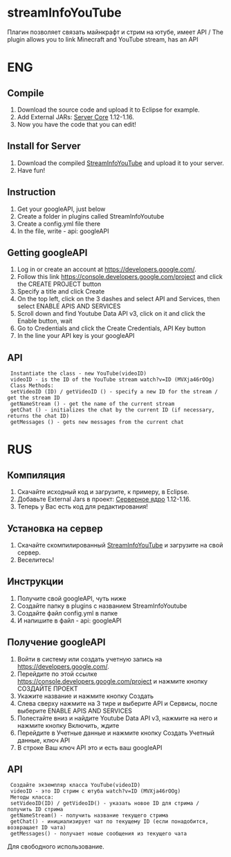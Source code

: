 # streamInfoYouTube
Плагин позволяет связать майнкрафт и стрим на ютубе, имеет API / The plugin allows you to link Minecraft and YouTube stream, has an API

# ENG
## Compile
1. Download the source code and upload it to Eclipse for example.
2. Add External JARs: [Server Core](https://getbukkit.org/download/craftbukkit) 1.12-1.16.
3. Now you have the code that you can edit!

## Install for Server
1. Download the compiled [StreamInfoYouTube](https://github.com/Dseym/streamInfoYouTube/releases/download/streamInfoYouTube/streamInfoYouTube.jar) and upload it to your server.
2. Have fun!

## Instruction
1. Get your googleAPI, just below
2. Create a folder in plugins called StreamInfoYoutube
3. Create a config.yml file there
4. In the file, write - api: googleAPI

## Getting googleAPI
1. Log in or create an account at https://developers.google.com/.
2. Follow this link https://console.developers.google.com/project and click the CREATE PROJECT button
3. Specify a title and click Create
4. On the top left, click on the 3 dashes and select API and Services, then select ENABLE APIS AND SERVICES
5. Scroll down and find Youtube Data API v3, click on it and click the Enable button, wait
6. Go to Credentials and click the Create Credentials, API Key button
7. In the line your API key is your googleAPI

## API
```
 Instantiate the class - new YouTube(videoID)
 videoID - is the ID of the YouTube stream watch?v=ID (MVXja46rOOg)
 Class Methods:
 setVideoID (ID) / getVideoID () - specify a new ID for the stream / get the stream ID
 getNameStream () - get the name of the current stream
 getChat () - initializes the chat by the current ID (if necessary, returns the chat ID)
 getMessages () - gets new messages from the current chat
```

# RUS
## Компиляция
1. Скачайте исходный код и загрузите, к примеру, в Eclipse.
2. Добавьте External Jars в проект: [Серверное ядро](https://getbukkit.org/download/craftbukkit) 1.12-1.16.
3. Теперь у Вас есть код для редактирования!

## Установка на сервер
1. Скачайте скомпилированный [StreamInfoYouTube](https://github.com/Dseym/streamInfoYouTube/releases/download/streamInfoYouTube/streamInfoYouTube.jar) и загрузите на свой сервер.
2. Веселитесь!

## Инструкции
1. Получите свой googleAPI, чуть ниже
2. Создайте папку в plugins с названием StreamInfoYoutube
3. Создайте файл config.yml в папке
4. И напишите в файл - api: googleAPI

## Получение googleAPI
1. Войти в систему или создать учетную запись на https://developers.google.com/.
2. Перейдите по этой ссылке https://console.developers.google.com/project и нажмите кнопку СОЗДАЙТЕ ПРОЕКТ
3. Укажите название и нажмите кнопку Создать
4. Слева сверху нажмите на 3 тире и выберите API и Сервисы, после выберите ENABLE APIS AND SERVICES
5. Полестайте вниз и найдите Youtube Data API v3, нажмите на него и нажмите кнопку Включить, ждите
6. Перейдите в Учетные данные и нажмите кнопку Создать Учетный данные, ключ API
7. В строке Ваш ключ API это и есть ваш googleAPI

## API
```
 Создайте экземпляр класса YouTube(videoID)
 videoID - это ID стрим с ютуба watch?v=ID (MVXja46rOOg)
 Методы класса:
 setVideoID(ID) / getVideoID() - указать новое ID для стрима / получить ID стрима
 getNameStream() - получить название текущего стрима
 getChat() - инициализирует чат по текущему ID (если понадобится, возвращает ID чата)
 getMessages() - получает новые сообщения из текущего чата
```

Для свободного использование.